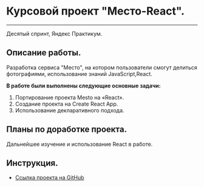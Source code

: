 
# Курсовой проект **"Место-React".**
----------------------------------

Десятый спринт, Яндекс Практикум.

## Описание работы.
Разработка сервиса "Место", на котором пользователи смогут делиться фотографиями, использование знаний JavaScript,React. 

__В работе были выполнены следующие основные задачи:__
1. Портирование проекта Mesto на «React».
2. Создание проекта на Create React App.
3. Использование декларативного подхода.


## Планы по доработке проекта.

Дальнейшее изучение и использование React в работе.
 
## Инструкция.
* [Ссылка проекта на GitHub](https://lomeshyza.github.io/mesto-react/)
